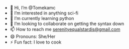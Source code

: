 - 👋 Hi, I’m @Tomekamc
- 👀 I’m interested in anything sci-fi
- 🌱 I’m currently learning python
- 💞️ I’m looking to collaborate on getting the syntax down
- 📫 How to reach me serenityequalstardis@gmail.com
- 😄 Pronouns: She/Her
- ⚡ Fun fact:  I love to cook

<!---
Tomekamc/Tomekamc is a ✨ special ✨ repository because its `README.md` (this file) appears on your GitHub profile.
You can click the Preview link to take a look at your changes.
--->
